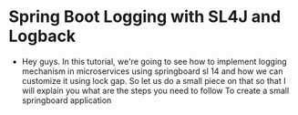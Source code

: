 # Spring Boot Logging with SL4J and Logback

* Hey guys. In this tutorial, we're going to see how to implement logging mechanism in microservices using springboard sl 14 and how we can customize it using lock gap. So let us do a small piece on that so that I will explain you what are the steps you need to follow To create a small springboard application
